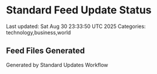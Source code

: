 # Standard Feed Update Status
Last updated: Sat Aug 30 23:33:50 UTC 2025
Categories: technology,business,world

## Feed Files Generated

Generated by Standard Updates Workflow
